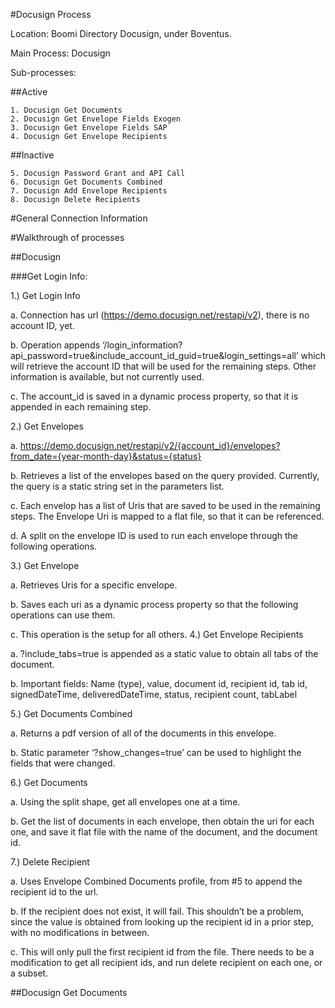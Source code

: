 #Docusign Process

Location: Boomi Directory Docusign, under Boventus.

Main Process: Docusign

Sub-processes:

##Active
    
    1. Docusign Get Documents 
    2. Docusign Get Envelope Fields Exogen
    3. Docusign Get Envelope Fields SAP
    4. Docusign Get Envelope Recipients
    
##Inactive
    
    5. Docusign Password Grant and API Call
    6. Docusign Get Documents Combined
    7. Docusign Add Envelope Recipients
    8. Docusign Delete Recipients
    
#General Connection Information



#Walkthrough of processes

##Docusign

###Get Login Info:

1.)	Get Login Info

  a.	Connection has url (https://demo.docusign.net/restapi/v2), there is no account ID, yet. 
  
  b.	Operation appends ‘/login_information?api_password=true&include_account_id_guid=true&login_settings=all’ which will retrieve the account ID that will be used for the remaining steps. Other information is available, but not currently used.
  
  c.	The account_id is saved in a dynamic process property, so that it is appended in each remaining step.
  
2.)	Get Envelopes 

  a.	https://demo.docusign.net/restapi/v2/{account_id}/envelopes?from_date={year-month-day}&status={status}
  
  b.	Retrieves a list of the envelopes based on the query provided. Currently, the query is a static string set in the parameters list. 
  
  c.	Each envelop has a list of Uris that are saved to be used in the remaining steps. The Envelope Uri is mapped to a flat file, so that it can be referenced.
  
  d.	A split on the envelope ID is used to run each envelope through the following operations.
  
3.)	Get Envelope

  a.	Retrieves Uris for a specific envelope. 
  
  b.	Saves each uri as a dynamic process property so that the following operations can use them. 
  
  c.	This operation is the setup for all others.
4.)	Get Envelope Recipients

  a.	?include_tabs=true is appended as a static value to obtain all tabs of the document. 
  
  b.	Important fields: Name (type), value, document id, recipient id, tab id, signedDateTime, deliveredDateTime, status, recipient count, tabLabel
  
5.)	Get Documents Combined

  a.	Returns a pdf version of all of the documents in this envelope.
  
  b.	Static parameter ‘?show_changes=true’ can be used to highlight the fields that were changed. 
  
6.)	Get Documents

  a.	Using the split shape, get all envelopes one at a time.
  
  b.	Get the list of documents in each envelope, then obtain the uri for each one, and save it flat file with the name of the document, and the document id.
  
7.)	Delete Recipient

  a.	Uses Envelope Combined Documents profile, from #5 to append the recipient id to the url. 
  
  b.	If the recipient does not exist, it will fail. This shouldn’t be a problem, since the value is obtained from looking up the recipient id in a prior step, with no modifications in between. 
  
  c.	This will only pull the first recipient id from the file. There needs to be a modification to get all recipient ids, and run delete recipient on each one, or a subset.





##Docusign Get Documents
  
